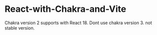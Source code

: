 # React-with-Chakra-and-Vite
Chakra version 2 supports with React 18.
Dont use chakra version 3. not stable version.